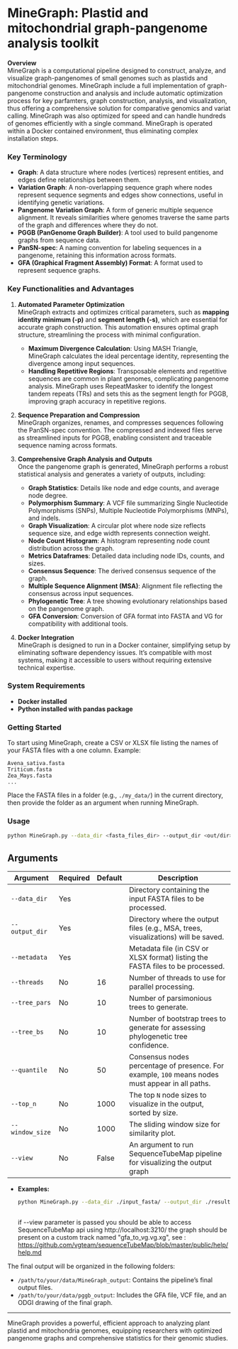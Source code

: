 
# MineGraph: Plastid and mitochondrial graph-pangenome analysis toolkit

**Overview**  
MineGraph is a computational pipeline designed to construct, analyze, and visualize graph-pangenomes of small genomes such as plastids and mitochondrial genomes. MineGraph include a full implementation of graph-pangenome construction and analysis and include automatic optimization process for key parfamters, graph construction, analysis, and visualization, thus offering a comprehensive solution for comparative genomics and variat calling. MineGraph was also optimized for speed and can handle hundreds of genomes efficiently with a single command. 
MineGraph is operated within a Docker contained environment, thus eliminating complex installation steps. 

### Key Terminology

- **Graph**: A data structure where nodes (vertices) represent entities, and edges define relationships between them.
- **Variation Graph**: A non-overlapping sequence graph where nodes represent sequence segments and edges show connections, useful in identifying genetic variations.
- **Pangenome Variation Graph**: A form of generic multiple sequence alignment. It reveals similarities where genomes traverse the same parts of the graph and differences where they do not.
- **PGGB (PanGenome Graph Builder)**: A tool used to build pangenome graphs from sequence data.
- **PanSN-spec**: A naming convention for labeling sequences in a pangenome, retaining this information across formats.
- **GFA (Graphical Fragment Assembly) Format**: A format used to represent sequence graphs.
  

### Key Functionalities and Advantages

1. **Automated Parameter Optimization**  
   MineGraph extracts and optimizes critical parameters, such as **mapping identity minimum (-p)** and **segment length (-s)**, which are essential for accurate graph construction. This automation ensures optimal graph structure, streamlining the process with minimal configuration.

   - **Maximum Divergence Calculation**: Using MASH Triangle, MineGraph calculates the ideal percentage identity, representing the divergence among input sequences.
   - **Handling Repetitive Regions**: Transposable elements and repetitive sequences are common in plant genomes, complicating pangenome analysis. MineGraph uses RepeatMasker to identify the longest tandem repeats (TRs) and sets this as the segment length for PGGB, improving graph accuracy in repetitive regions.

2. **Sequence Preparation and Compression**  
   MineGraph organizes, renames, and compresses sequences following the PanSN-spec convention. The compressed and indexed files serve as streamlined inputs for PGGB, enabling consistent and traceable sequence naming across formats.

3. **Comprehensive Graph Analysis and Outputs**  
   Once the pangenome graph is generated, MineGraph performs a robust statistical analysis and generates a variety of outputs, including:
   - **Graph Statistics**: Details like node and edge counts, and average node degree.
   - **Polymorphism Summary**: A VCF file summarizing Single Nucleotide Polymorphisms (SNPs), Multiple Nucleotide Polymorphisms (MNPs), and indels.
   - **Graph Visualization**: A circular plot where node size reflects sequence size, and edge width represents connection weight.
   - **Node Count Histogram**: A histogram representing node count distribution across the graph.
   - **Metrics Dataframes**: Detailed data including node IDs, counts, and sizes.
   - **Consensus Sequence**: The derived consensus sequence of the graph.
   - **Multiple Sequence Alignment (MSA)**: Alignment file reflecting the consensus across input sequences.
   - **Phylogenetic Tree**: A tree showing evolutionary relationships based on the pangenome graph.
   - **GFA Conversion**: Conversion of GFA format into FASTA and VG for compatibility with additional tools.

4. **Docker Integration**  
   MineGraph is designed to run in a Docker container, simplifying setup by eliminating software dependency issues. It’s compatible with most systems, making it accessible to users without requiring extensive technical expertise.

### System Requirements

- **Docker installed**
- **Python installed with pandas package**

### Getting Started

To start using MineGraph, create a CSV or XLSX file listing the names of your FASTA files with a one column. Example:

```plaintext
Avena_sativa.fasta
Triticum.fasta
Zea_Mays.fasta
...
```

Place the FASTA files in a folder (e.g., `./my_data/`) in the current directory, then provide the folder as an argument when running MineGraph.

### Usage

```bash
python MineGraph.py --data_dir <fasta_files_dir> --output_dir <out/dir>--metadata <csv_file>
```

## Arguments

| Argument       | Required | Default   | Description                                                                                          |
|----------------|----------|-----------|------------------------------------------------------------------------------------------------------|
| `--data_dir`   | Yes      |           | Directory containing the input FASTA files to be processed.                                          |
| `--output_dir` | Yes      |           | Directory where the output files (e.g., MSA, trees, visualizations) will be saved.                   |
| `--metadata`   | Yes      |           | Metadata file (in CSV or XLSX format) listing the FASTA files to be processed.                       |
| `--threads`    | No       | 16        | Number of threads to use for parallel processing.                                                    |
| `--tree_pars`  | No       | 10        | Number of parsimonious trees to generate.                                                            |
| `--tree_bs`    | No       | 10        | Number of bootstrap trees to generate for assessing phylogenetic tree confidence.                    |
| `--quantile`   | No       | 50        | Consensus nodes percentage of presence. For example, `100` means nodes must appear in all paths.     |
| `--top_n`      | No       | 1000      | The top `N` node sizes to visualize in the output, sorted by size.                                   |
| `--window_size`| No       | 1000      | The sliding window size for similarity plot.                                                         |
| `--view`       | No       | False     | An argument to run SequenceTubeMap pipeline for visualizing the output graph                         |


- **Examples:**
  ```bash
  python MineGraph.py --data_dir ./input_fasta/ --output_dir ./results/ --metadata metadata.csv --threads 32 --tree_pars 20 --tree_bs 50 --quantile 75 --top_n 500
   
  ```
  if --view parameter is passed you should be able to access SequenceTubeMap api using http://localhost:3210/
  the graph should be present on a custom track named "gfa_to_vg.vg.xg", 
  see : https://github.com/vgteam/sequenceTubeMap/blob/master/public/help/help.md

The final output will be organized in the following folders:
- `/path/to/your/data/MineGraph_output`: Contains the pipeline’s final output files.
- `/path/to/your/data/pggb_output`: Includes the GFA file, VCF file, and an ODGI drawing of the final graph.

---

MineGraph provides a powerful, efficient approach to analyzing plant plastid and mitochondria genomes, equipping researchers with optimized pangenome graphs and comprehensive statistics for their genomic studies.
